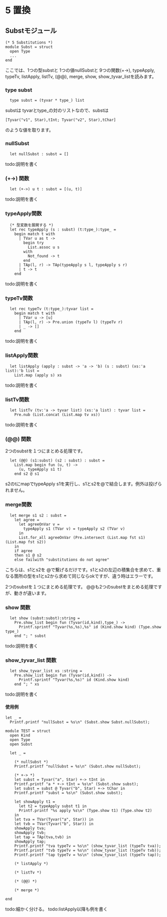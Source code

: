 # 5 置換

## Substモジュール

	(* 5 Substitutions *)
	module Subst = struct
	  open Type
	  ...
	end

ここでは、1つの型substと
1つの値nullSubstと
9つの関数(+->), typeApply, typeTv, listApply, listTv, (@@), merge, show, show_tyvar_listを読みます。


### type subst

	  type subst = (tyvar * type_) list

substは tyvarとtype_の対のリストなので、substは

	[Tyvar("v1", Star),tInt; Tyvar("v2", Star),tChar]

のような値を取ります。


### nullSubst

	  let nullSubst : subst = []

todo:説明を書く

### (+->) 関数

	  let (+->) u t : subst = [(u, t)]

todo:説明を書く

### typeApply関数

	  (* 型変数を展開する *)
	  let rec typeApply (s : subst) (t:type_):type_ = 
	    begin match t with
	      | TVar u as t ->
	        begin try
	          List.assoc u s
	        with
	          Not_found -> t
	        end
	      | TAp(l, r) -> TAp(typeApply s l, typeApply s r)
	      | t -> t
	    end

todo:説明を書く

### typeTv関数

	  let rec typeTv (t:type_):tyvar list =
	    begin match t with
	      | TVar u -> [u]
	      | TAp(l, r) -> Pre.union (typeTv l) (typeTv r)
	      | _ -> []
	    end

todo:説明を書く

### listApply関数

	  let listApply (apply : subst -> 'a -> 'b) (s : subst) (xs:'a list):'b list =
	    List.map (apply s) xs

todo:説明を書く

### listTv関数

	  let listTv (tv:'a -> tyvar list) (xs:'a list) : tyvar list =
	    Pre.nub (List.concat (List.map tv xs))

todo:説明を書く

### (@@) 関数

2つのsubstを１つにまとめる処理です。

	  let (@@) (s1:subst) (s2 : subst) : subst =
	    List.map begin fun (u, t) ->
	      (u, typeApply s1 t)
	    end s2 @ s1

s2のtにmapでtypeApply s1を実行し、s1とs2を@で結合します。例外は投げられません。

### merge関数

	  let merge s1 s2 : subst =
	    let agree =
	      let agreeOnVar v =
	        typeApply s1 (TVar v) = typeApply s2 (TVar v)
	      in
	      List.for_all agreeOnVar (Pre.intersect (List.map fst s1) (List.map fst s2))
	    in
	    if agree
	    then s1 @ s2
	    else failwith "substitutions do not agree"

こちらは、s1とs2を @で繋げるだけです。s1とs2の左辺の積集合を求めて、重なる箇所の型をs1とs2から求めて同じならokですが、違う時はエラーです。

2つのsubstを１つにまとめる処理です。 @@も2つのsubstをまとめる処理ですが、動きが違います。

### show 関数

	  let show (subst:subst):string =
	    Pre.show_list begin fun (Tyvar(id,kind),type_) ->
	      Printf.sprintf "Tyvar(%s,%s),%s" id (Kind.show kind) (Type.show type_)
	    end "; " subst

todo:説明を書く

### show_tyvar_list 関数

	  let show_tyvar_list xs :string =
	    Pre.show_list begin fun (Tyvar(id,kind)) ->
	      Printf.sprintf "Tyvar(%s,%s)" id (Kind.show kind)
	    end "; " xs

todo:説明を書く

#### 使用例

	let _ =
	  Printf.printf "nullSubst = %s\n" (Subst.show Subst.nullSubst);

	module TEST = struct
	  open Kind
	  open Type
	  open Subst

	  let _ =

	    (* nullSubst *)
	    Printf.printf "nullSubst = %s\n" (Subst.show nullSubst);

	    (* +-> *)
	    let subst = Tyvar("a", Star) +-> tInt in
	    Printf.printf "a * +-> tInt = %s\n" (Subst.show subst);
	    let subst = subst @ Tyvar("b", Star) +-> tChar in
	    Printf.printf "subst = %s\n" (Subst.show subst);

	    let showApply t1 =  
	      let t2 = typeApply subst t1 in
	      Printf.printf "%s apply %s\n" (Type.show t1) (Type.show t2)
	    in
	    let tva = TVar(Tyvar("a", Star)) in
	    let tvb = TVar(Tyvar("b", Star)) in
	    showApply tva;
	    showApply tvb;
	    let tap = TAp(tva,tvb) in
	    showApply tap;
	    Printf.printf "tva typeTv = %s\n" (show_tyvar_list (typeTv tva));
	    Printf.printf "tvb typeTv = %s\n" (show_tyvar_list (typeTv tvb));
	    Printf.printf "tap typeTv = %s\n" (show_tyvar_list (typeTv tap));

	    (* listApply *)

	    (* listTv *)

	    (* (@@) *)

	    (* merge *)

	end

todo:細かく分ける。
todo:listApply以降も例を書く

